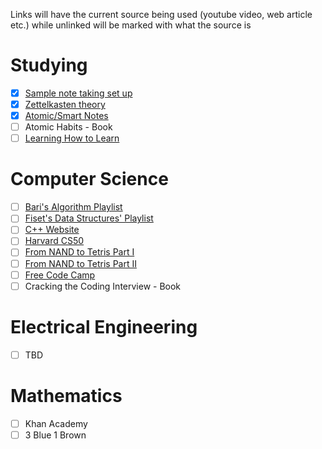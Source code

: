
Links will have the current source being used (youtube video, web article etc.) while unlinked will be marked with what the source is
# Studying

- [x] [Sample note taking set up](https://youtu.be/E6ySG7xYgjY?si=QHBYlIhqgsjwfkAS)
- [x] [Zettelkasten theory](https://youtu.be/-r6fnC5lVfE?si=A_dTn696KIjuShSS)
- [x] [Atomic/Smart Notes](https://youtu.be/5O46Rqh5zHE?si=dYQVtfEk1akIXSef)
- [ ] Atomic Habits - Book
- [ ] [Learning How to Learn](https://www.coursera.org/learn/learning-how-to-learn)

# Computer Science

- [ ] [Bari's Algorithm Playlist](https://youtube.com/playlist?list=PLDN4rrl48XKpZkf03iYFl-O29szjTrs_O&si=aLkcbSBUaihYmJAV)
- [ ] [Fiset's Data Structures'  Playlist](https://youtube.com/playlist?list=PLDV1Zeh2NRsB6SWUrDFW2RmDotAfPbeHu&si=iAQnWdXoPK-Bnp2M)
- [ ] [C++ Website](https://www.learncpp.com)
- [ ] [Harvard CS50](https://youtube.com/playlist?list=PL7cmIFofq7xHOKUpuU66uYiXanbD9Mp-O&si=l0JcOycYia3hyhDk)
- [ ] [From NAND to Tetris Part I](https://www.coursera.org/learn/build-a-computer)
- [ ] [From NAND to Tetris Part II](https://www.coursera.org/learn/nand2tetris2)
- [ ] [Free Code Camp](https://www.freecodecamp.org)
- [ ] Cracking the Coding Interview - Book

# Electrical Engineering

- [ ] TBD

# Mathematics

- [ ] Khan Academy
- [ ] 3 Blue 1 Brown